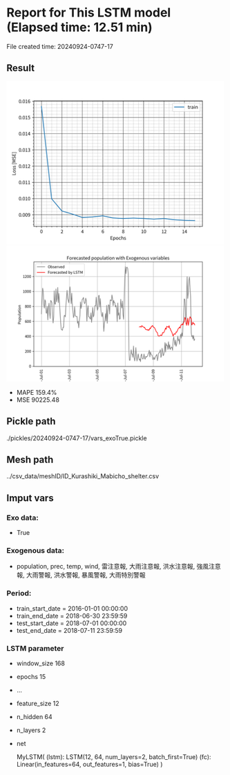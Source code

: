 
# Report for This LSTM model (Elapsed time: 12.51 min)

File created time: 20240924-0747-17

## Result 
<img src="result_20240924-0747-17_loss.png" width='600'/>
<img src="result_20240924-0747-17_forecast.png" width='600'/>

- MAPE	159.4%
- MSE 	90225.48

## Pickle path
./pickles/20240924-0747-17/vars_exoTrue.pickle

## Mesh path
../csv_data/meshID/ID_Kurashiki_Mabicho_shelter.csv

## Imput vars

### Exo data:
- True

### Exogenous data:
- population, prec, temp, wind, 雷注意報, 大雨注意報, 洪水注意報, 強風注意報, 大雨警報, 洪水警報, 暴風警報, 大雨特別警報
 
### Period:
- train_start_date    = 2016-01-01 00:00:00
- train_end_date      = 2018-06-30 23:59:59
- test_start_date     = 2018-07-01 00:00:00  
- test_end_date       = 2018-07-11 23:59:59

### LSTM parameter
- window_size	168
- epochs	15
- ...
- feature_size	12
- n_hidden	64
- n_layers	2
- net

     MyLSTM(
  (lstm): LSTM(12, 64, num_layers=2, batch_first=True)
  (fc): Linear(in_features=64, out_features=1, bias=True)
)


